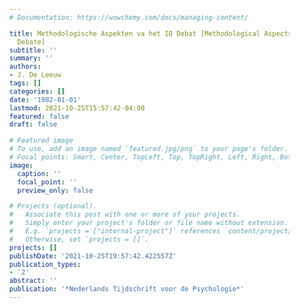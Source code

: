 ```yaml
---
# Documentation: https://wowchemy.com/docs/managing-content/

title: Methodologische Aspekten va het IQ Debat [Methodological Aspects of the IQ
  Debate]
subtitle: ''
summary: ''
authors:
- J. De Leeuw
tags: []
categories: []
date: '1982-01-01'
lastmod: 2021-10-25T15:57:42-04:00
featured: false
draft: false

# Featured image
# To use, add an image named `featured.jpg/png` to your page's folder.
# Focal points: Smart, Center, TopLeft, Top, TopRight, Left, Right, BottomLeft, Bottom, BottomRight.
image:
  caption: ''
  focal_point: ''
  preview_only: false

# Projects (optional).
#   Associate this post with one or more of your projects.
#   Simply enter your project's folder or file name without extension.
#   E.g. `projects = ["internal-project"]` references `content/project/deep-learning/index.md`.
#   Otherwise, set `projects = []`.
projects: []
publishDate: '2021-10-25T19:57:42.422557Z'
publication_types:
- '2'
abstract: ''
publication: '*Nederlands Tijdschrift voor de Psychologie*'
---
```


